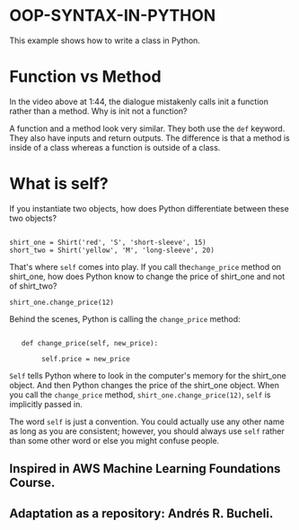# OOP-SYNTAX-IN-PYTHON

This example shows how to write a class in Python.

# Function vs Method
In the video above at 1:44, the dialogue mistakenly calls init a function rather than a method. Why is init not a function?

A function and a method look very similar. They both use the <code>def</code> keyword. They also have inputs and return outputs. The difference is that a method is inside of a class whereas a function is outside of a class.

# What is self?
If you instantiate two objects, how does Python differentiate between these two objects?

<pre><code>
shirt_one = Shirt('red', 'S', 'short-sleeve', 15)
short_two = Shirt('yellow', 'M', 'long-sleeve', 20)
</code></pre>

That's where <code>self</code> comes into play. If you call the<code>change_price</code> method on shirt_one, how does Python know to change the price of shirt_one and not of 
shirt_two?

<code>shirt_one.change_price(12)</code>

Behind the scenes, Python is calling the <code>change_price</code> method:

<pre><code>
   def change_price(self, new_price):

        self.price = new_price
</code></pre>

<code>Self</code> tells Python where to look in the computer's memory for the shirt_one object. And then Python changes the price of the shirt_one object. When you call the 
<code>change_price</code> method, <code>shirt_one.change_price(12)</code>, <code>self</code> is implicitly passed in.

The word <code>self</code> is just a convention. You could actually use any other name as long as you are consistent; however, you should always use <code>self</code> rather than some other word or else you might confuse people.

## Inspired in AWS Machine Learning Foundations Course.

## Adaptation as a repository: Andrés R. Bucheli.
